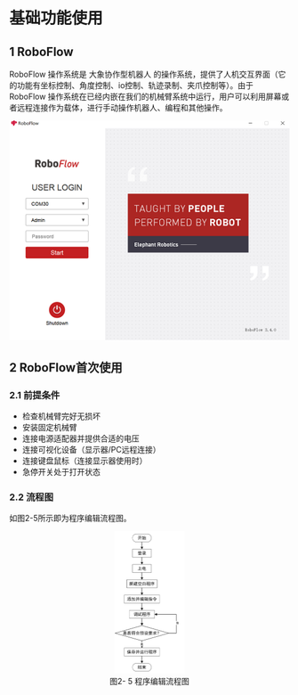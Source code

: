 # 基础功能使用

## 1 RoboFlow
RoboFlow 操作系统是 大象协作型机器人 的操作系统，提供了人机交互界面（它的功能有坐标控制、角度控制、io控制、轨迹录制、夹爪控制等）。由于 RoboFlow 操作系统在已经内嵌在我们的机械臂系统中运行，用户可以利用屏幕或者远程连接作为载体，进行手动操作机器人、编程和其他操作。
<div align=center><img src="../resources/2-serialproduct/6.2.2.1_1.png"></div>

## 2 RoboFlow首次使用

### 2.1 前提条件

- 检查机械臂完好无损坏
- 安装固定机械臂
- 连接电源适配器并提供合适的电压
- 连接可视化设备（显示器/PC远程连接）
- 连接键盘鼠标（连接显示器使用时）
- 急停开关处于打开状态

### 2.2 流程图

如图2-5所示即为程序编辑流程图。

<div align=center><img src="../resources/2-serialproduct/myCobot%20Pro%20600/Chinese/Drawing 28.png" alt="img" style="zoom: 25%;" /> </div>

<center>图2- 5 程序编辑流程图</center>